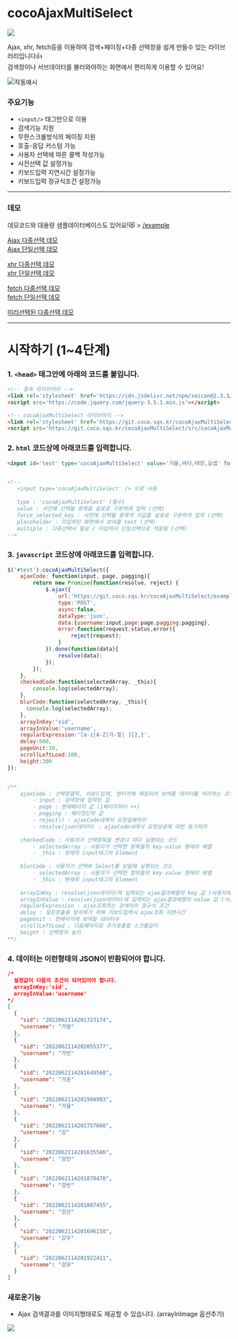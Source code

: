 # cocoAjaxMultiSelect  
<img src='https://img.shields.io/github/languages/code-size/squarehacker/cocoAjaxMultiSelect' />
   
Ajax, xhr, fetch등을 이용하여 검색+페이징+다중 선택창을 쉽게 만들수 있는 라이브러리입니다👍  
검색창이나 서브데이터를 불러와야하는 화면에서 편리하게 이용할 수 있어요!
   
![작동예시](https://user-images.githubusercontent.com/101985768/174756567-a6b35130-d20b-457f-8197-24222906fcb2.gif)  
  
### 주요기능  
  
- ```<input/>``` 태그만으로 이용
- 검색기능 지원
- 무한스크롤방식의 페이징 지원
- 호출-응답 커스텀 가능
- 사용자 선택에 따른 콜백 작성가능
- 사전선택 값 설정가능  
- 키보드입력 지연시간 설정가능
- 키보드입력 정규식조건 설정가능
  
------  

### 데모  

데모코드와 대용량 샘플데이터베이스도 있어요!😻 > [/example](https://github.com/squarehacker/cocoAjaxMultiSelect/tree/main/example)  
  
[Ajax 다중선택 데모](https://git.coco.sqs.kr/cocoAjaxMultiSelect/example/example-jquery-multi.html)  
[Ajax 단일선택 데모](https://git.coco.sqs.kr/cocoAjaxMultiSelect/example/example-jquery.html)  
  
[xhr 다중선택 데모](https://git.coco.sqs.kr/cocoAjaxMultiSelect/example/example-xhr-multi.html)  
[xhr 단일선택 데모](https://git.coco.sqs.kr/cocoAjaxMultiSelect/example/example-xhr.html)  
  
[fetch 다중선택 데모](https://git.coco.sqs.kr/cocoAjaxMultiSelect/example/example-fetch-multi.html)  
[fetch 단일선택 데모](https://git.coco.sqs.kr/cocoAjaxMultiSelect/example/example-fetch.html)  
  
[미리선택된 다중선택 데모](https://git.coco.sqs.kr/cocoAjaxMultiSelect/example/example-is-value.html)  
   
------  
  
  
  
# 시작하기 (1~4단계)  
  
### 1. ```<head>``` 태그안에 아래의 코드를 붙입니다.
```html
<!-- 종속 라이브러리 -->
<link rel='stylesheet' href='https://cdn.jsdelivr.net/npm/xeicon@2.3.3/xeicon.min.css'>
<script src='https://code.jquery.com/jquery-3.5.1.min.js'></script>

<!-- cocoAjaxMultiSelect 라이브러리 -->
<link rel='stylesheet' href='https://git.coco.sqs.kr/cocoAjaxMultiSelect/src/cocoAjaxMultiSelect.css'>
<script src='https://git.coco.sqs.kr/cocoAjaxMultiSelect/src/cocoAjaxMultiSelect.js'></script>

```
  
  
### 2. ```html``` 코드상에 아래코드를 입력합니다.
```html
<input id='test' type='cocoAjaxMultiSelect' value='가을,바다,태양,요셉' force_selected_key='2022062114201994983,2022062114202084646,2022062114201630717,2022062114201813779' placeholder='여러명의 이름을 선택' multiple/>


<!--
   <input type='cocoAjaxMultiSelect' /> 으로 사용
   
   type : 'cocoAjaxMultiSelect' (필수)
   value : 사전에 선택될 항목을 쉼표로 구분하여 입력 (선택)
   force_selected_key : 사전에 선택될 항목의 키값을 쉼표로 구분하여 입력 (선택)
   placeholder : 미입력된 화면에서 보여줄 text (선택)
   multiple : 다중선택시 필요 / 미입력시 단일선택으로 적용됨 (선택)
-->
```

### 3. ```javascript``` 코드상에 아래코드를 입력합니다.
```javascript
$('#test').cocoAjaxMultiSelect({
    ajaxCode: function(input, page, pagging){
        return new Promise(function(resolve, reject) {
            $.ajax({
                url:'https://git.coco.sqs.kr/cocoAjaxMultiSelect/example/json.php',
                type:'POST',
                async:false,
                dataType:'json',
                data:{username:input,page:page,pagging:pagging},
                error:function(request,status,error){
                    reject(request);
                }
            }).done(function(data){
                resolve(data);
            });
        });
    },
    checkedCode:function(selectedArray, _this){
        console.log(selectedArray);
    },
    blurCode:function(selectedArray, _this){
      console.log(selectedArray);
    },
    arrayInKey:'sid',
    arrayInValue:'username',
    regularExpression:'[a-z|A-Z|가-힣| ]{2,}',
    delay:600,
    pageUnit:10,
    scrollLeftLoad:100,
    height:300
});


/**
    ajaxCode : 선택창클릭, 키보드입력, 엔터키에 매핑되어 보여줄 데이터를 처리하는 코드 (동기작업 필수)
        - input : 검색창에 입력된 값
        - page : 현재페이지 값 (1페이지부터 ++)
        - pagging : 페이징단위 값
        - reject() : ajaxCode내에서 요청실패처리
        - resolve(json데이터) : ajaxCode내에서 요청성공에 대한 동기처리
        
    checkedCode : 사용자가 선택항목을 변경시 마다 실행되는 코드
        - selectedArray : 사용자가 선택한 항목들의 key-value 형태의 배열
        - _this : 현재의 input태그의 Element  
        
    blurCode : 사용자가 선택후 Select를 닫을때 실행되는 코드
        - selectedArray : 사용자가 선택한 항목들의 key-value 형태의 배열
        - _this : 현재의 input태그의 Element  
    
    arrayInKey : resolve(json데이터)에 입력되는 ajax결과배열의 key 값 (사용자에게 보여지지 않음)
    arrayInValue : resolve(json데이터)에 입력되는 ajax결과배열의 value 값 (사용자에게 보여짐)
    regularExpression : ajax조회하는 검색어의 정규식 조건
    delay : 잦은호출을 방지하기 위해 키보드입력시 ajax조회 지연시간
    pageUnit : 한페이지에 보여질 데이터수
    scrollLeftLoad : 다음페이지로 추가호출할 스크롤길이
    height : 선택창의 높이
**/
```
  
  
### 4. 데이터는 이런형태의 JSON이 반환되어야 합니다.  
```json
/*
  설정값이 다음의 조건이 되어있어야 합니다.
  arrayInKey:'sid',
  arrayInValue:'username'
*/
[
  {
    "sid": "2022062114201723174",
    "username": "가람"
  },
  {
    "sid": "2022062114202055377",
    "username": "가빈"
  },
  {
    "sid": "2022062114201649568",
    "username": "가온"
  },
  {
    "sid": "2022062114201994983",
    "username": "가을"
  },
  {
    "sid": "2022062114201757668",
    "username": "강"
  },
  {
    "sid": "2022062114201635586",
    "username": "강민"
  },
  {
    "sid": "2022062114201878478",
    "username": "강빈"
  },
  {
    "sid": "2022062114201887455",
    "username": "강산"
  },
  {
    "sid": "2022062114201696158",
    "username": "강우"
  },
  {
    "sid": "2022062114201922411",
    "username": "강유"
  }
]
```



### 새로운기능 
  
- Ajax 검색결과를 이미지형태로도 제공할 수 있습니다. (arrayInImage 옵션추가)
<img src="https://user-images.githubusercontent.com/115865056/196459743-d56e1f08-1b43-4e2b-84d7-c9e636ba6a59.png">


